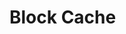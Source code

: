 # Block Cache

<!-- MODULE: {"fileAliases": ["block_chunkcache"], "sourceAliases": ["blkcache", "bm"]} -->


